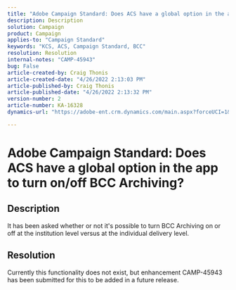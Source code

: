 ```yaml
---
title: "Adobe Campaign Standard: Does ACS have a global option in the app to turn on/off BCC Archiving?"
description: Description
solution: Campaign
product: Campaign
applies-to: "Campaign Standard"
keywords: "KCS, ACS, Campaign Standard, BCC"
resolution: Resolution
internal-notes: "CAMP-45943"
bug: False
article-created-by: Craig Thonis
article-created-date: "4/26/2022 2:13:03 PM"
article-published-by: Craig Thonis
article-published-date: "4/26/2022 2:13:32 PM"
version-number: 2
article-number: KA-16328
dynamics-url: "https://adobe-ent.crm.dynamics.com/main.aspx?forceUCI=1&pagetype=entityrecord&etn=knowledgearticle&id=5c2173f6-6ac5-ec11-a7b6-0022480a138b"

---
```

# Adobe Campaign Standard: Does ACS have a global option in the app to turn on/off BCC Archiving?

## Description


It has been asked whether or not it's possible to turn BCC Archiving on or off at the institution level versus at the individual delivery level.


## Resolution


Currently this functionality does not exist, but enhancement CAMP-45943 has been submitted for this to be added in a future release.
